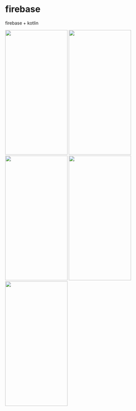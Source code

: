 # firebase
firebase + kotlin

<img src="https://github.com/user-attachments/assets/b61d8e54-2c98-4393-9a35-7f2484694983.png" width="200" height="400"/> <img src="https://github.com/user-attachments/assets/80079dc0-891d-4eec-a547-7ea1fa6eceed.png" width="200" height="400"/>
<img src="https://github.com/user-attachments/assets/3835053f-e5c5-4729-97f1-eaf38ada2547.png" width="200" height="400"/> <img src="https://github.com/user-attachments/assets/cc239696-5a0a-4722-a0dc-e5db9e15fc8a.png" width="200" height="400"/>
<img src="https://github.com/user-attachments/assets/a6b1662b-9028-4308-a6fb-1516a7a3e39f.png" width="200" height="400"/>
